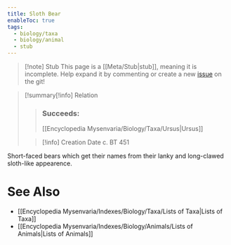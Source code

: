 ```yaml
---
title: Sloth Bear
enableToc: true
tags:
  - biology/taxa
  - biology/animal
  - stub
---
```


> [!note] Stub
> This page is a [[Meta/Stub|stub]], meaning it is incomplete. Help expand it by commenting or create a new [issue](https://github.com/RagtimeGal/quartz--encyclopedia-mysenvaria/issues/new/choose) on the git!


> [!summary[](Meta/Stubs.md)[!info] Relation
> > ### Succeeds:
> > [[Encyclopedia Mysenvaria/Biology/Taxa/Ursus|Ursus]]
>
> > [!info] Creation Date
> > c. BT 451

Short-faced bears which get their names from their lanky and long-clawed sloth-like appearence.

# See Also
- [[Encyclopedia Mysenvaria/Indexes/Biology/Taxa/Lists of Taxa|Lists of Taxa]]
- [[Encyclopedia Mysenvaria/Indexes/Biology/Animals/Lists of Animals|Lists of Animals]]
